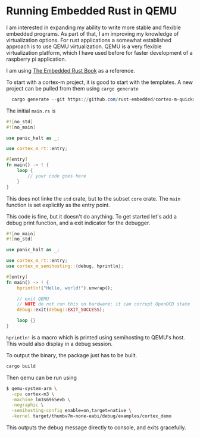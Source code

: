 # Running Embedded Rust in QEMU

I am interested in expanding my ability to write more stable and flexible embedded programs. As part of that, I am improving my knowledge of virtualization options. For rust applications a somewhat established approach is to use QEMU virtualization. QEMU is a very flexible virtualization platform, which I have used before for faster development of a raspberry pi application.

I am using [The Embedded Rust Book](https://docs.rust-embedded.org/book/start/qemu.html) as a reference.

To start with a cortex-m project, it is good to start with the templates. A new project can be pulled from them using `cargo generate`

```powershell
  cargo generate --git https://github.com/rust-embedded/cortex-m-quickstart
```

The initial `main.rs` is

```rust
#![no_std]
#![no_main]

use panic_halt as _;

use cortex_m_rt::entry;

#[entry]
fn main() -> ! {
    loop {
        // your code goes here
    }
}
```

This does not linke the `std` crate, but to the subset `core` crate. The `main` function is set explicitly as the entry point.

This code is fine, but it doesn't do anything. To get started let's add a debug print function, and a exit indicator for the debugger.

```rust
#![no_main]
#![no_std]

use panic_halt as _;

use cortex_m_rt::entry;
use cortex_m_semihosting::{debug, hprintln};

#[entry]
fn main() -> ! {
    hprintln!("Hello, world!").unwrap();

    // exit QEMU
    // NOTE do not run this on hardware; it can corrupt OpenOCD state
    debug::exit(debug::EXIT_SUCCESS);

    loop {}
}
```

`hprintln!` is a macro which is printed using semihosting to QEMU's host. This would also display in a debug session.

To output the binary, the package just has to be built.

```rust
cargo build
```

Then qemu can be run using

```bash
$ qemu-system-arm \
  -cpu cortex-m3 \
  -machine lm3s6965evb \
  -nographic \
  -semihosting-config enable=on,target=native \
  -kernel target/thumbv7m-none-eabi/debug/examples/cortex_demo
```

This outputs the debug message directly to console, and exits gracefully.
